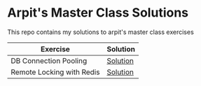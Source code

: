 # Arpit's Master Class Solutions

This repo contains my solutions to arpit's master class exercises

| Exercise | Solution |
|----------|--------- |
| DB Connection Pooling       | [Solution](./exercise-001-db-connection-pooling) |
| Remote Locking with Redis       | [Solution](./exercise-remote-locks/) |
